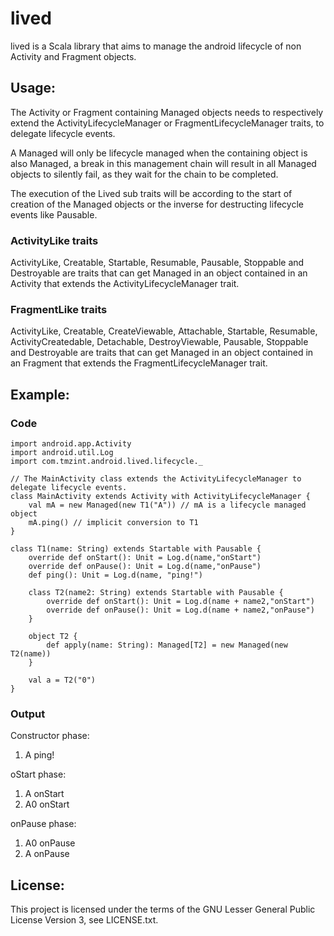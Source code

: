 lived
======
lived is a Scala library that aims to manage the android lifecycle of non Activity and Fragment objects.

Usage:
------
The Activity or Fragment containing Managed objects needs to respectively extend the
ActivityLifecycleManager or FragmentLifecycleManager traits, to delegate lifecycle events.

A Managed will only be lifecycle managed when the containing object is also Managed,
a break in this management chain will result in all Managed objects to silently fail,
as they wait for the chain to be completed.

The execution of the Lived sub traits will be according to the start of creation of the Managed
objects or the inverse for destructing lifecycle events like Pausable.

### ActivityLike traits
ActivityLike, Creatable, Startable, Resumable, Pausable, Stoppable and Destroyable are traits that
can get Managed in an object contained in an Activity that extends the ActivityLifecycleManager trait.

### FragmentLike traits
ActivityLike, Creatable, CreateViewable, Attachable, Startable, Resumable, ActivityCreatedable,
Detachable, DestroyViewable, Pausable, Stoppable and Destroyable are traits that can get Managed in
an object contained in an Fragment that extends the FragmentLifecycleManager trait.

Example:
------

### Code

    import android.app.Activity
    import android.util.Log
    import com.tmzint.android.lived.lifecycle._
    
    // The MainActivity class extends the ActivityLifecycleManager to delegate lifecycle events.
    class MainActivity extends Activity with ActivityLifecycleManager {
        val mA = new Managed(new T1("A")) // mA is a lifecycle managed object
        mA.ping() // implicit conversion to T1
    }
    
    class T1(name: String) extends Startable with Pausable {
        override def onStart(): Unit = Log.d(name,"onStart")
        override def onPause(): Unit = Log.d(name,"onPause")
        def ping(): Unit = Log.d(name, "ping!")
    
        class T2(name2: String) extends Startable with Pausable {
            override def onStart(): Unit = Log.d(name + name2,"onStart")
            override def onPause(): Unit = Log.d(name + name2,"onPause")
        }
        
        object T2 {
            def apply(name: String): Managed[T2] = new Managed(new T2(name))
        }
    
        val a = T2("0")
    }

### Output

Constructor phase:

1.  A ping!

oStart phase:

1.  A onStart
2.  A0 onStart

onPause phase:

1.  A0 onPause
2.  A onPause

License:
------
This project is licensed under the terms of the GNU Lesser General Public License Version 3,
see LICENSE.txt.
